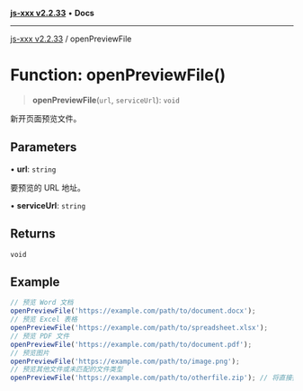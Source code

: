 [**js-xxx v2.2.33**](../README.md) • **Docs**

***

[js-xxx v2.2.33](../README.md) / openPreviewFile

# Function: openPreviewFile()

> **openPreviewFile**(`url`, `serviceUrl`): `void`

新开页面预览文件。

## Parameters

• **url**: `string`

要预览的 URL 地址。

• **serviceUrl**: `string`

## Returns

`void`

## Example

```ts
// 预览 Word 文档
openPreviewFile('https://example.com/path/to/document.docx');
// 预览 Excel 表格
openPreviewFile('https://example.com/path/to/spreadsheet.xlsx');
// 预览 PDF 文件
openPreviewFile('https://example.com/path/to/document.pdf');
// 预览图片
openPreviewFile('https://example.com/path/to/image.png');
// 预览其他文件或未匹配的文件类型
openPreviewFile('https://example.com/path/to/otherfile.zip'); // 将直接打开链接
```
